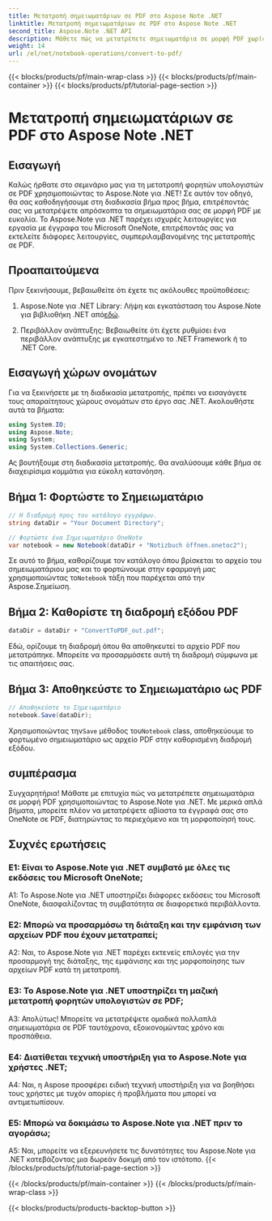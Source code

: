 ```yaml
---
title: Μετατροπή σημειωματάριων σε PDF στο Aspose Note .NET
linktitle: Μετατροπή σημειωματάριων σε PDF στο Aspose Note .NET
second_title: Aspose.Note .NET API
description: Μάθετε πώς να μετατρέπετε σημειωματάρια σε μορφή PDF χωρίς κόπο χρησιμοποιώντας το Aspose.Note για .NET. Διατηρήστε απρόσκοπτα το περιεχόμενο και τη μορφοποίηση.
weight: 14
url: /el/net/notebook-operations/convert-to-pdf/
---
```


{{< blocks/products/pf/main-wrap-class >}}
{{< blocks/products/pf/main-container >}}
{{< blocks/products/pf/tutorial-page-section >}}

# Μετατροπή σημειωματάριων σε PDF στο Aspose Note .NET

## Εισαγωγή

Καλώς ήρθατε στο σεμινάριο μας για τη μετατροπή φορητών υπολογιστών σε PDF χρησιμοποιώντας το Aspose.Note για .NET! Σε αυτόν τον οδηγό, θα σας καθοδηγήσουμε στη διαδικασία βήμα προς βήμα, επιτρέποντάς σας να μετατρέψετε απρόσκοπτα τα σημειωματάρια σας σε μορφή PDF με ευκολία. Το Aspose.Note για .NET παρέχει ισχυρές λειτουργίες για εργασία με έγγραφα του Microsoft OneNote, επιτρέποντάς σας να εκτελείτε διάφορες λειτουργίες, συμπεριλαμβανομένης της μετατροπής σε PDF.

## Προαπαιτούμενα

Πριν ξεκινήσουμε, βεβαιωθείτε ότι έχετε τις ακόλουθες προϋποθέσεις:

1.  Aspose.Note για .NET Library: Λήψη και εγκατάσταση του Aspose.Note για βιβλιοθήκη .NET από[εδώ](https://releases.aspose.com/note/net/).
   
2. Περιβάλλον ανάπτυξης: Βεβαιωθείτε ότι έχετε ρυθμίσει ένα περιβάλλον ανάπτυξης με εγκατεστημένο το .NET Framework ή το .NET Core.

## Εισαγωγή χώρων ονομάτων

Για να ξεκινήσετε με τη διαδικασία μετατροπής, πρέπει να εισαγάγετε τους απαραίτητους χώρους ονομάτων στο έργο σας .NET. Ακολουθήστε αυτά τα βήματα:

```csharp
using System.IO;
using Aspose.Note;
using System;
using System.Collections.Generic;
```

Ας βουτήξουμε στη διαδικασία μετατροπής. Θα αναλύσουμε κάθε βήμα σε διαχειρίσιμα κομμάτια για εύκολη κατανόηση.

## Βήμα 1: Φορτώστε το Σημειωματάριο

```csharp
// Η διαδρομή προς τον κατάλογο εγγράφων.
string dataDir = "Your Document Directory";

// Φορτώστε ένα Σημειωματάριο OneNote
var notebook = new Notebook(dataDir + "Notizbuch öffnen.onetoc2");
```

 Σε αυτό το βήμα, καθορίζουμε τον κατάλογο όπου βρίσκεται το αρχείο του σημειωματάριου μας και το φορτώνουμε στην εφαρμογή μας χρησιμοποιώντας το`Notebook` τάξη που παρέχεται από την Aspose.Σημείωση.

## Βήμα 2: Καθορίστε τη διαδρομή εξόδου PDF

```csharp
dataDir = dataDir + "ConvertToPDF_out.pdf";
```

Εδώ, ορίζουμε τη διαδρομή όπου θα αποθηκευτεί το αρχείο PDF που μετατράπηκε. Μπορείτε να προσαρμόσετε αυτή τη διαδρομή σύμφωνα με τις απαιτήσεις σας.

## Βήμα 3: Αποθηκεύστε το Σημειωματάριο ως PDF

```csharp
// Αποθηκεύστε το Σημειωματάριο
notebook.Save(dataDir);
```

 Χρησιμοποιώντας την`Save` μέθοδος του`Notebook` class, αποθηκεύουμε το φορτωμένο σημειωματάριο ως αρχείο PDF στην καθορισμένη διαδρομή εξόδου.

## συμπέρασμα

Συγχαρητήρια! Μάθατε με επιτυχία πώς να μετατρέπετε σημειωματάρια σε μορφή PDF χρησιμοποιώντας το Aspose.Note για .NET. Με μερικά απλά βήματα, μπορείτε πλέον να μετατρέψετε αβίαστα τα έγγραφά σας στο OneNote σε PDF, διατηρώντας το περιεχόμενο και τη μορφοποίησή τους.

## Συχνές ερωτήσεις

### Ε1: Είναι το Aspose.Note για .NET συμβατό με όλες τις εκδόσεις του Microsoft OneNote;

A1: Το Aspose.Note για .NET υποστηρίζει διάφορες εκδόσεις του Microsoft OneNote, διασφαλίζοντας τη συμβατότητα σε διαφορετικά περιβάλλοντα.

### Ε2: Μπορώ να προσαρμόσω τη διάταξη και την εμφάνιση των αρχείων PDF που έχουν μετατραπεί;

A2: Ναι, το Aspose.Note για .NET παρέχει εκτενείς επιλογές για την προσαρμογή της διάταξης, της εμφάνισης και της μορφοποίησης των αρχείων PDF κατά τη μετατροπή.

### Ε3: Το Aspose.Note για .NET υποστηρίζει τη μαζική μετατροπή φορητών υπολογιστών σε PDF;

Α3: Απολύτως! Μπορείτε να μετατρέψετε ομαδικά πολλαπλά σημειωματάρια σε PDF ταυτόχρονα, εξοικονομώντας χρόνο και προσπάθεια.

### Ε4: Διατίθεται τεχνική υποστήριξη για το Aspose.Note για χρήστες .NET;

A4: Ναι, η Aspose προσφέρει ειδική τεχνική υποστήριξη για να βοηθήσει τους χρήστες με τυχόν απορίες ή προβλήματα που μπορεί να αντιμετωπίσουν.

### Ε5: Μπορώ να δοκιμάσω το Aspose.Note για .NET πριν το αγοράσω;

A5: Ναι, μπορείτε να εξερευνήσετε τις δυνατότητες του Aspose.Note για .NET κατεβάζοντας μια δωρεάν δοκιμή από τον ιστότοπο.
{{< /blocks/products/pf/tutorial-page-section >}}

{{< /blocks/products/pf/main-container >}}
{{< /blocks/products/pf/main-wrap-class >}}

{{< blocks/products/products-backtop-button >}}
